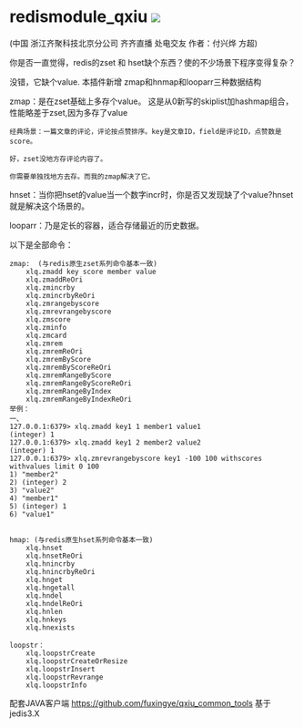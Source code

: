 # redismodule_qxiu ![](https://img.shields.io/badge/version-1.0.0-green)
(中国 浙江齐聚科技北京分公司 齐齐直播 处电交友 作者：付兴烨 方超)

你是否一直觉得，redis的zset 和 hset缺个东西？使的不少场景下程序变得复杂？ 

没错，它缺个value. 本插件新增 zmap和hnmap和looparr三种数据结构  

zmap：是在zset基础上多存个value。 这是从0新写的skiplist加hashmap组合，性能略差于zset,因为多存了value

   	经典场景：一篇文章的评论，评论按点赞排序。key是文章ID，field是评论ID，点赞数是score。
	
	好，zset没地方存评论内容了。
   
   	你需要单独找地方去存。而我的zmap解决了它。  

hnset：当你把hset的value当一个数字incr时，你是否又发现缺了个value?hnset就是解决这个场景的。  

looparr：乃是定长的容器，适合存储最近的历史数据。

以下是全部命令：

	zmap:  (与redis原生zset系列命令基本一致)
		xlq.zmadd key score member value
		xlq.zmaddReOri
		xlq.zmincrby
		xlq.zmincrbyReOri
		xlq.zmrangebyscore
		xlq.zmrevrangebyscore
		xlq.zmscore
		xlq.zminfo
		xlq.zmcard
		xlq.zmrem
		xlq.zmremReOri
		xlq.zmremByScore
		xlq.zmremByScoreReOri
		xlq.zmremRangeByScore
		xlq.zmremRangeByScoreReOri
		xlq.zmremRangeByIndex
		xlq.zmremRangeByIndexReOri
	举例：
	一、
	127.0.0.1:6379> xlq.zmadd key1 1 member1 value1
	(integer) 1
	127.0.0.1:6379> xlq.zmadd key1 2 member2 value2
	(integer) 1
	127.0.0.1:6379> xlq.zmrevrangebyscore key1 -100 100 withscores withvalues limit 0 100
	1) "member2"
	2) (integer) 2
	3) "value2"
	4) "member1"
	5) (integer) 1
	6) "value1"


	hmap: (与redis原生hset系列命令基本一致)
		xlq.hnset
		xlq.hnsetReOri
		xlq.hnincrby
		xlq.hnincrbyReOri
		xlq.hnget
		xlq.hngetall
		xlq.hndel
		xlq.hndelReOri
		xlq.hnlen
		xlq.hnkeys
		xlq.hnexists

	loopstr：
		xlq.loopstrCreate
		xlq.loopstrCreateOrResize
		xlq.loopstrInsert
		xlq.loopstrRevrange
		xlq.loopstrInfo

配套JAVA客户端  https://github.com/fuxingye/qxiu_common_tools  基于jedis3.X
